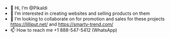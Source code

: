 - 👋 Hi, I’m @Pikaldi
- 👀 I’m interested in  creating websites and selling products on them
- 💞️ I’m looking to collaborate on  for promotion and sales for these projects https://lilliput.net/ and  https://smarty-trend.com/
- 📫 How to reach me  +1 888-547-5412 (WhatsApp)

<!---
Pikaldi/Pikaldi is a ✨ special ✨ repository because its `README.md` (this file) appears on your GitHub profile.
You can click the Preview link to take a look at your changes.
--->
